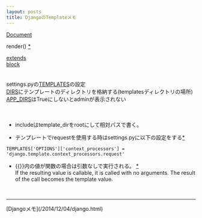 ```yaml
---
layout: posts
title: DjangoのTemplateメモ 
---
```

[Document](https://docs.djangoproject.com/en/stable/ref/templates/)  

render() [\*](https://docs.djangoproject.com/en/stable/topics/http/shortcuts/#render)  

[extends](https://docs.djangoproject.com/en/stable/ref/templates/builtins/#extends)   
[block](https://docs.djangoproject.com/en/stable/ref/templates/builtins/#block)   
<br>
<br>
settings.pyの[TEMPLATES](https://docs.djangoproject.com/en/stable/ref/settings/#std:setting-TEMPLATES)の設定    
[DIRS](https://docs.djangoproject.com/en/stable/ref/settings/#dirs)にテンプレートのディレクトリを格納する(templatesディレクトリの場所)     
[APP_DIRS](https://docs.djangoproject.com/en/stable/ref/settings/#app-dirs)はTrueにしないとadminが表示されない    
<br>
<br>
   
* includeはtemplate_dirをrootにして相対パスで書く。  

* テンプレートでrequestを使用する時はsettings.pyに以下の設定をする[\*](https://docs.djangoproject.com/en/1.8/ref/templates/api/#django-template-context-processors-request)  

```
TEMPLATES['OPTIONS']['context_processors'] = 'django.template.context_processors.request'
```

* \{\{\}\}内の値が関数の場合は引数なしで実行される。 [\*](https://docs.djangoproject.com/en/dev/topics/templates/#variables)  
If the resulting value is callable, it is called with no arguments. The result of the call becomes the template value.  

<br/>
<hr/>
[Djangoメモ](/2014/12/04/django.html)
